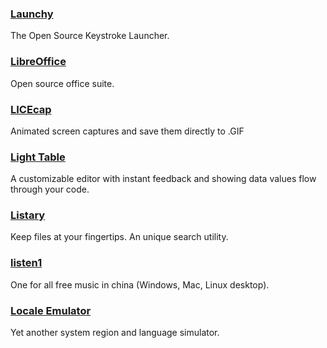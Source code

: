 ### [Launchy](http://www.launchy.net/)

The Open Source Keystroke Launcher.

### [LibreOffice](https://www.libreoffice.org/)

Open source office suite.

### [LICEcap](http://www.cockos.com/licecap/)

Animated screen captures and save them directly to .GIF

### [Light Table](http://lighttable.com/)

A customizable editor with instant feedback and showing data values flow through your code.

### [Listary](http://www.listary.com/)

Keep files at your fingertips. An unique search utility.

### [listen1](http://listen1.github.io/listen1)

One for all free music in china \(Windows, Mac, Linux desktop\).

### [Locale Emulator](http://xupefei.github.io/Locale-Emulator/)

Yet another system region and language simulator.


